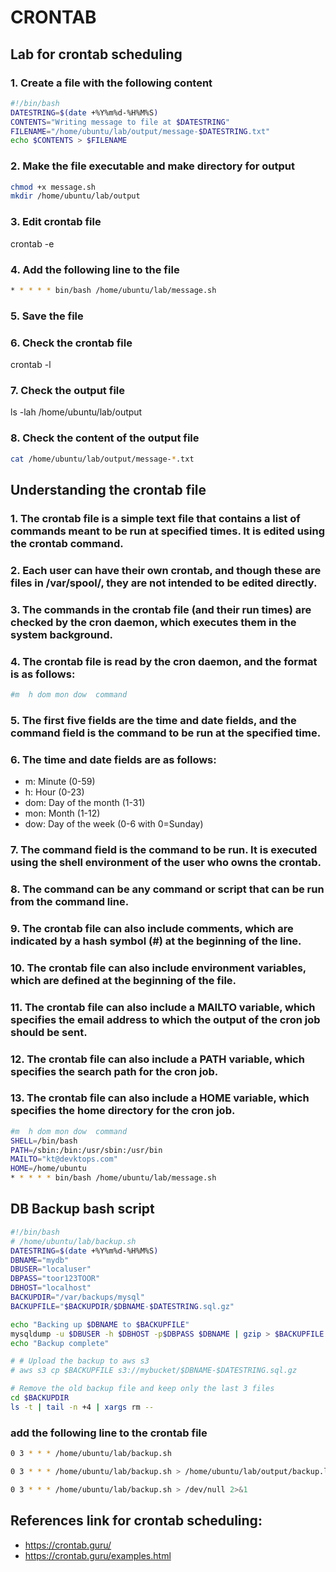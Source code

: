 # CRONTAB

## Lab for crontab scheduling

### 1. Create a file with the following content
```bash
#!/bin/bash
DATESTRING=$(date +%Y%m%d-%H%M%S)
CONTENTS="Writing message to file at $DATESTRING"
FILENAME="/home/ubuntu/lab/output/message-$DATESTRING.txt"
echo $CONTENTS > $FILENAME
```

### 2. Make the file executable and make directory for output
```bash
chmod +x message.sh
mkdir /home/ubuntu/lab/output
```

### 3. Edit crontab file
crontab -e

### 4. Add the following line to the file
```bash
* * * * * bin/bash /home/ubuntu/lab/message.sh
```

### 5. Save the file

### 6. Check the crontab file
crontab -l

### 7. Check the output file
ls -lah /home/ubuntu/lab/output

### 8. Check the content of the output file
```bash
cat /home/ubuntu/lab/output/message-*.txt
```

## Understanding the crontab file

### 1. The crontab file is a simple text file that contains a list of commands meant to be run at specified times. It is edited using the crontab command.

### 2. Each user can have their own crontab, and though these are files in /var/spool/, they are not intended to be edited directly.

### 3. The commands in the crontab file (and their run times) are checked by the cron daemon, which executes them in the system background.

### 4. The crontab file is read by the cron daemon, and the format is as follows:
```bash
#m  h dom mon dow  command
```
### 5. The first five fields are the time and date fields, and the command field is the command to be run at the specified time.

### 6. The time and date fields are as follows:
- m: Minute (0-59)
- h: Hour (0-23)
- dom: Day of the month (1-31)
- mon: Month (1-12)
- dow: Day of the week (0-6 with 0=Sunday)

### 7. The command field is the command to be run. It is executed using the shell environment of the user who owns the crontab.

### 8. The command can be any command or script that can be run from the command line.

### 9. The crontab file can also include comments, which are indicated by a hash symbol (#) at the beginning of the line.

### 10. The crontab file can also include environment variables, which are defined at the beginning of the file.



### 11. The crontab file can also include a MAILTO variable, which specifies the email address to which the output of the cron job should be sent.

### 12. The crontab file can also include a PATH variable, which specifies the search path for the cron job.

### 13. The crontab file can also include a HOME variable, which specifies the home directory for the cron job.

```bash
#m  h dom mon dow  command
SHELL=/bin/bash
PATH=/sbin:/bin:/usr/sbin:/usr/bin
MAILTO="kt@devktops.com"
HOME=/home/ubuntu
* * * * * bin/bash /home/ubuntu/lab/message.sh
```

## DB Backup bash script
```bash
#!/bin/bash
# /home/ubuntu/lab/backup.sh
DATESTRING=$(date +%Y%m%d-%H%M%S)
DBNAME="mydb"
DBUSER="localuser"
DBPASS="toor123TOOR"
DBHOST="localhost"
BACKUPDIR="/var/backups/mysql"
BACKUPFILE="$BACKUPDIR/$DBNAME-$DATESTRING.sql.gz"

echo "Backing up $DBNAME to $BACKUPFILE"
mysqldump -u $DBUSER -h $DBHOST -p$DBPASS $DBNAME | gzip > $BACKUPFILE
echo "Backup complete"

# # Upload the backup to aws s3
# aws s3 cp $BACKUPFILE s3://mybucket/$DBNAME-$DATESTRING.sql.gz

# Remove the old backup file and keep only the last 3 files
cd $BACKUPDIR
ls -t | tail -n +4 | xargs rm --
```

### add the following line to the crontab file
```bash
0 3 * * * /home/ubuntu/lab/backup.sh

0 3 * * * /home/ubuntu/lab/backup.sh > /home/ubuntu/lab/output/backup.log 2>&1

0 3 * * * /home/ubuntu/lab/backup.sh > /dev/null 2>&1
```

## References link for crontab scheduling:
- https://crontab.guru/
- https://crontab.guru/examples.html